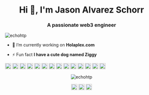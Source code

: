 <h1 align="center">Hi 👋, I'm Jason Alvarez Schorr</h1>
<h3 align="center">A passionate web3 engineer</h3>
<p align="left"> <img src="https://komarev.com/ghpvc/?username=echohtp" alt="echohtp" /> </p>

- 🔭 I’m currently working on **Holaplex.com**

- ⚡ Fun fact **I have a cute dog named Ziggy**

<p align="left"><img src="https://echohtp.github.io/devicon/icons/react/react-original-wordmark.svg" alt="react" width="20" height="20"/> <img src="https://echohtp.github.io/devicon/icons/amazonwebservices/amazonwebservices-original-wordmark.svg" alt="amazonwebservices" width="20" height="20"/> <img src="https://echohtp.github.io/devicon/icons/backbonejs/backbonejs-original-wordmark.svg" alt="backbonejs" width="20" height="20"/> <img src="https://echohtp.github.io/devicon/icons/bootstrap/bootstrap-plain.svg" alt="bootstrap" width="20" height="20"/> <img src="https://echohtp.github.io/devicon/icons/css3/css3-original-wordmark.svg" alt="css3" width="20" height="20"/> <img src="https://echohtp.github.io/devicon/icons/django/django-original.svg" alt="django" width="20" height="20"/> <img src="https://echohtp.github.io/devicon/icons/docker/docker-original-wordmark.svg" alt="docker" width="20" height="20"/> <img src="https://echohtp.github.io/devicon/icons/html5/html5-original-wordmark.svg" alt="html5" width="20" height="20"/> <img src="https://echohtp.github.io/devicon/icons/javascript/javascript-original.svg" alt="javascript" width="20" height="20"/> <img src="https://echohtp.github.io/devicon/icons/mongodb/mongodb-original-wordmark.svg" alt="mongodb" width="20" height="20"/> <img src="https://echohtp.github.io/devicon/icons/mysql/mysql-original-wordmark.svg" alt="mysql" width="20" height="20"/> <img src="https://echohtp.github.io/devicon/icons/postgresql/postgresql-original-wordmark.svg" alt="postgresql" width="20" height="20"/> <img src="https://echohtp.github.io/devicon/icons/redis/redis-original-wordmark.svg" alt="redis" width="20" height="20"/> <img src="https://echohtp.github.io/devicon/icons/nodejs/nodejs-original-wordmark.svg" alt="nodejs" width="20" height="20"/></p><p align="center"> <img src="https://github-readme-stats.vercel.app/api?username=echohtp&show_icons=true" alt="echohtp" /> </p>

<p align="center">
<a href="https://dev.to/0xbanana" target="blank"><img align="center" src="https://cdn.jsdelivr.net/npm/simple-icons@3.0.1/icons/dev-dot-to.svg" alt="0xbanana" height="20" width="20" /></a>
<a href="https://twitter.com/0xbanana" target="blank"><img align="center" src="https://cdn.jsdelivr.net/npm/simple-icons@3.0.1/icons/twitter.svg" alt="0xbanana" height="20" width="20" /></a>
<a href="https://linkedin.com/in/jasonschorr" target="blank"><img align="center" src="https://cdn.jsdelivr.net/npm/simple-icons@3.0.1/icons/linkedin.svg" alt="jasonschorr" height="20" width="20" /></a>
</p>

